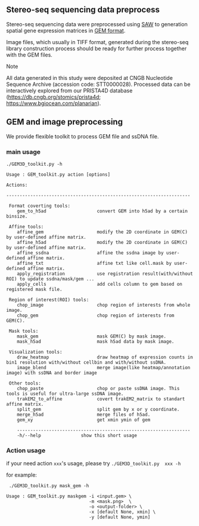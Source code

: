 
## Stereo-seq sequencing data preprocess

Stereo-seq sequencing data were preprocessed using [SAW](https://github.com/STOmics/SAW) to generation spatial gene expression matrices in [GEM format](https://stereopy.readthedocs.io/en/latest/Tutorials/IO.html#GEM).

Image files, which usually in TIFF format, generated during the stereo-seq library construction process should be ready for further process together with the GEM files.

> [!NOTE]
> All data generated in this study were deposited at CNGB Nucleotide Sequence Archive (accession code: STT0000028). Processed data can be interactively explored from our PRISTA4D database (https://db.cngb.org/stomics/prista4d; https://www.bgiocean.com/planarian). 

## GEM and image preprocessing

We provide flexible toolkit to process GEM file and ssDNA file.

### main usage
```
./GEM3D_toolkit.py -h

Usage : GEM_toolkit.py action [options]

Actions:

---------------------------------------------------------------------

 Format coverting tools:
    gem_to_h5ad                   convert GEM into h5ad by a certain binsize.

 Affine tools:
    affine_gem                    modify the 2D coordinate in GEM(C) by user-defined affine matrix.
    affine_h5ad                   modify the 2D coordinate in GEM(C) by user-defined affine matrix.
    affine_ssdna                  affine the ssdna image by user-defined affine matrix.
    affine_txt                    affine txt like cell.mask by user-defined affine matrix.
    apply_registration        	  use registration result(with/without ROI) to update ssdna/mask/gem ...
    apply_cells                   add cells column to gem based on registered mask file.

 Region of interest(ROI) tools:
    chop_image                    chop region of interests from whole image.
    chop_gem                      chop region of interests from GEM(C).

 Mask tools:
    mask_gem                      mask GEM(C) by mask image.
    mask_h5ad                     mask h5ad data by mask image.

 Visualization tools:
    draw_heatmap                  draw heatmap of expression counts in bin1 resolution with/without cellbin and with/without ssDNA.
    image_blend                   merge image(like heatmap/annotation image) with ssDNA and border image

 Other tools:
    chop_paste                    chop or paste ssDNA image. This tools is useful for ultra-large ssDNA image.
    trakEM2_to_affine             covert trakEM2_matrix to standart affine matrix.
    split_gem                     split gem by x or y coordinate.
    merge_h5ad                    merge files of h5ad.
    gem_xy                        get xmin ymin of gem

    -----------------------------------------------------------------
    -h/--help               show this short usage

```

### Action usage

if your need action ```xxx```'s usage, please try ```./GEM3D_toolkit.py  xxx -h```

for example:
```
 ./GEM3D_toolkit.py mask_gem -h

Usage : GEM_toolkit.py maskgem -i <input.gem> \
                               -m <mask.png>  \
                               -o <output-folder> \
                               -x [default None, xmin] \
                               -y [default None, ymin]
```
